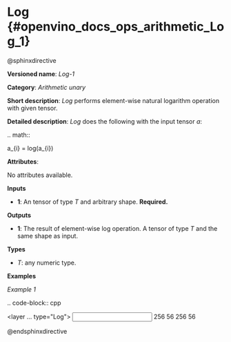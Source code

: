# Log  {#openvino_docs_ops_arithmetic_Log_1}

@sphinxdirective

**Versioned name**: *Log-1*

**Category**: *Arithmetic unary*

**Short description**: *Log* performs element-wise natural logarithm operation with given tensor.

**Detailed description**: *Log* does the following with the input tensor *a*:

.. math::

   a_{i} = log(a_{i})


**Attributes**:

No attributes available.

**Inputs**

* **1**: An tensor of type *T* and arbitrary shape. **Required.**

**Outputs**

* **1**: The result of element-wise log operation. A tensor of type *T* and the same shape as input.

**Types**

* *T*: any numeric type.

**Examples**

*Example 1*

.. code-block:: cpp

   <layer ... type="Log">
       <input>
           <port id="0">
               <dim>256</dim>
               <dim>56</dim>
           </port>
       </input>
       <output>
           <port id="1">
               <dim>256</dim>
               <dim>56</dim>
           </port>
       </output>
   </layer>


@endsphinxdirective